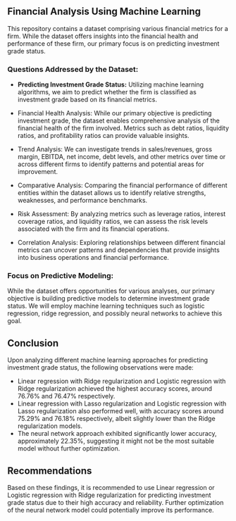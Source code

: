 ## Financial Analysis Using Machine Learning

This repository contains a dataset comprising various financial metrics for a firm. While the dataset offers insights into the financial health and performance of these firm, our primary focus is on predicting investment grade status.

### Questions Addressed by the Dataset:

- **Predicting Investment Grade Status:** Utilizing machine learning algorithms, we aim to predict whether the firm is classified as investment grade based on its financial metrics.

- Financial Health Analysis: While our primary objective is predicting investment grade, the dataset enables comprehensive analysis of the financial health of the firm involved. Metrics such as debt ratios, liquidity ratios, and profitability ratios can provide valuable insights.

- Trend Analysis: We can investigate trends in sales/revenues, gross margin, EBITDA, net income, debt levels, and other metrics over time or across different firms to identify patterns and potential areas for improvement.

- Comparative Analysis: Comparing the financial performance of different entities within the dataset allows us to identify relative strengths, weaknesses, and performance benchmarks.

- Risk Assessment: By analyzing metrics such as leverage ratios, interest coverage ratios, and liquidity ratios, we can assess the risk levels associated with the firm and its financial operations.

- Correlation Analysis: Exploring relationships between different financial metrics can uncover patterns and dependencies that provide insights into business operations and financial performance.

### Focus on Predictive Modeling:

While the dataset offers opportunities for various analyses, our primary objective is building predictive models to determine investment grade status. We will employ machine learning techniques such as logistic regression, ridge regression, and possibly neural networks to achieve this goal.

## Conclusion

Upon analyzing different machine learning approaches for predicting investment grade status, the following observations were made:

- Linear regression with Ridge regularization and Logistic regression with Ridge regularization achieved the highest accuracy scores, around 76.76% and 76.47% respectively.
- Linear regression with Lasso regularization and Logistic regression with Lasso regularization also performed well, with accuracy scores around 75.29% and 76.18% respectively, albeit slightly lower than the Ridge regularization models.
- The neural network approach exhibited significantly lower accuracy, approximately 22.35%, suggesting it might not be the most suitable model without further optimization.

## Recommendations

Based on these findings, it is recommended to use Linear regression or Logistic regression with Ridge regularization for predicting investment grade status due to their high accuracy and reliability. Further optimization of the neural network model could potentially improve its performance.

